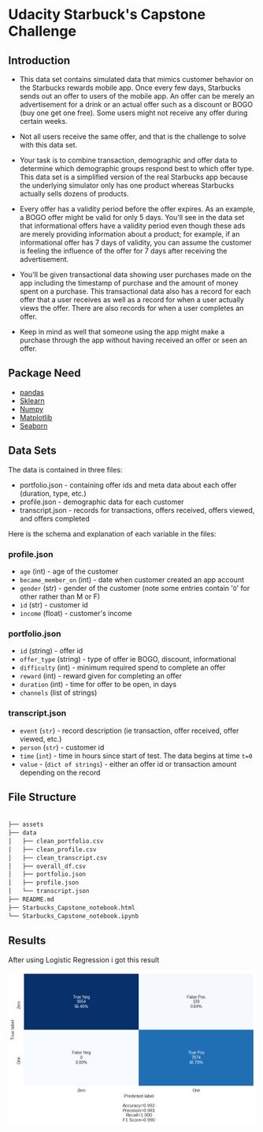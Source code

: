 # Udacity Starbuck's Capstone Challenge

## Introduction

- This data set contains simulated data that mimics customer behavior on the Starbucks rewards mobile app. Once every few days, Starbucks sends out an offer to users of the mobile app. An offer can be merely an advertisement for a drink or an actual offer such as a discount or BOGO (buy one get one free). Some users might not receive any offer during certain weeks.

- Not all users receive the same offer, and that is the challenge to solve with this data set.

- Your task is to combine transaction, demographic and offer data to determine which demographic groups respond best to which offer type. This data set is a simplified version of the real Starbucks app because the underlying simulator only has one product whereas Starbucks actually sells dozens of products.

- Every offer has a validity period before the offer expires. As an example, a BOGO offer might be valid for only $5$ days. You'll see in the data set that informational offers have a validity period even though these ads are merely providing information about a product; for example, if an informational offer has 7 days of validity, you can assume the customer is feeling the influence of the offer for 7 days after receiving the advertisement.

- You'll be given transactional data showing user purchases made on the app including the timestamp of purchase and the amount of money spent on a purchase. This transactional data also has a record for each offer that a user receives as well as a record for when a user actually views the offer. There are also records for when a user completes an offer.

- Keep in mind as well that someone using the app might make a purchase through the app without having received an offer or seen an offer.



## Package Need

- [pandas](https://pandas.pydata.org/)
- [Sklearn](https://scikit-learn.org/stable/)
- [Numpy](https://numpy.org/)
- [Matplotlib](https://matplotlib.org/)
- [Seaborn](https://seaborn.pydata.org/)

## Data Sets

The data is contained in three files:

* portfolio.json - containing offer ids and meta data about each offer (duration, type, etc.)
* profile.json - demographic data for each customer
* transcript.json - records for transactions, offers received, offers viewed, and offers completed

Here is the schema and explanation of each variable in the files:

### profile.json

* `age` (int) - age of the customer 
* `became_member_on` (int) - date when customer created an app account
* `gender` (str) - gender of the customer (note some entries contain '`O`' for other rather than M or F)
* `id` (str) - customer id
* `income` (float) - customer's income

### portfolio.json

* `id` (string) - offer id
* `offer_type` (string) - type of offer ie BOGO, discount, informational
* `difficulty` (int) - minimum required spend to complete an offer
* `reward` (int) - reward given for completing an offer
* `duration` (int) - time for offer to be open, in days
* `channels` (list of strings)



### transcript.json

* `event` (`str`) - record description (ie transaction, offer received, offer viewed, etc.)
* `person` (`str`) - customer id
* `time` (`int`) - time in hours since start of test. The data begins at time `t=0`
* `value` - (`dict of strings`) - either an offer id or transaction amount depending on the record

## File Structure 

```txt

├── assets
├── data
│   ├── clean_portfolio.csv
│   ├── clean_profile.csv
│   ├── clean_transcript.csv
│   ├── overall_df.csv
│   ├── portfolio.json
│   ├── profile.json
│   └── transcript.json
├── README.md
├── Starbucks_Capstone_notebook.html
└── Starbucks_Capstone_notebook.ipynb

```



## Results

After using Logistic Regression i got this result 

![img](assets/Starbucks_Capstone_notebook_163_0.png)


